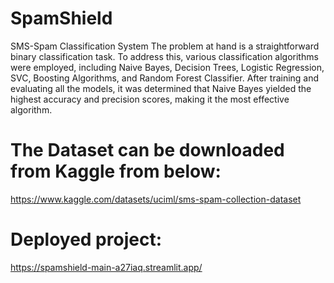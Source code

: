 # SpamShield
SMS-Spam Classification System
The problem at hand is a straightforward binary classification task. To address this, various classification algorithms were employed, including Naive Bayes, Decision Trees, Logistic Regression, SVC, Boosting Algorithms, and Random Forest Classifier.
After training and evaluating all the models, it was determined that Naive Bayes yielded the highest accuracy and precision scores, making it the most effective algorithm.

# The Dataset can be downloaded from Kaggle from below:
https://www.kaggle.com/datasets/uciml/sms-spam-collection-dataset

# Deployed project:
https://spamshield-main-a27iaq.streamlit.app/
